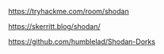 

https://tryhackme.com/room/shodan

https://skerritt.blog/shodan/

https://github.com/humblelad/Shodan-Dorks